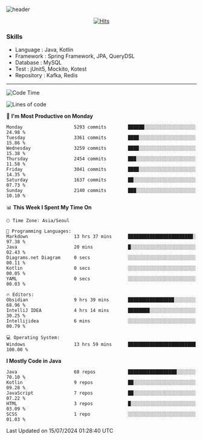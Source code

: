 <!-- Github Profile Readme로 프로필 꾸미기 : https://zzsza.github.io/development/2020/07/10/make-github-profile-readme/ -->

<!-- github theme -->
  <!-- 
    ![header](https://capsule-render.vercel.app/api?type=slice&color=e0f0e3&height=150&section=header&text=beasy&fontSize=45)
  -->
  ![header](https://capsule-render.vercel.app/api?type=soft&color=e0f0e3&height=150&section=header&text=Choi-YongSeok&fontSize=55&animation=twinkling)


<!-- hits count : https://hits.seeyoufarm.com/ -->
<div align=center>
    
  [![Hits](https://hits.seeyoufarm.com/api/count/incr/badge.svg?url=https%3A%2F%2Fgithub.com%2Fchoi-ys&count_bg=%2379C83D&title_bg=%23555555&icon=&icon_color=%23E7E7E7&title=hits&edge_flat=false)](https://hits.seeyoufarm.com)

</div>


<!-- Committed Top Lang -->
<div align=center>
</div>


### Skills
 - Language : Java, Kotlin
 - Framework : Spring Framework, JPA, QueryDSL
 - Database : MySQL
 - Test : jUnit5, Mockito, Kotest
 - Repository : Kafka, Redis

---

<!--START_SECTION:waka-->
![Code Time](http://img.shields.io/badge/Code%20Time-4%2C228%20hrs%2059%20mins-blue)

![Lines of code](https://img.shields.io/badge/From%20Hello%20World%20I%27ve%20Written-14.9%20million%20lines%20of%20code-blue)

📅 **I'm Most Productive on Monday** 

```text
Monday                   5293 commits        ██████░░░░░░░░░░░░░░░░░░░   24.98 % 
Tuesday                  3361 commits        ████░░░░░░░░░░░░░░░░░░░░░   15.86 % 
Wednesday                3259 commits        ████░░░░░░░░░░░░░░░░░░░░░   15.38 % 
Thursday                 2454 commits        ███░░░░░░░░░░░░░░░░░░░░░░   11.58 % 
Friday                   3041 commits        ████░░░░░░░░░░░░░░░░░░░░░   14.35 % 
Saturday                 1637 commits        ██░░░░░░░░░░░░░░░░░░░░░░░   07.73 % 
Sunday                   2140 commits        ███░░░░░░░░░░░░░░░░░░░░░░   10.10 % 
```


📊 **This Week I Spent My Time On** 

```text
🕑︎ Time Zone: Asia/Seoul

💬 Programming Languages: 
Markdown                 13 hrs 37 mins      ████████████████████████░   97.38 % 
Java                     20 mins             █░░░░░░░░░░░░░░░░░░░░░░░░   02.43 % 
Diagrams.net Diagram     0 secs              ░░░░░░░░░░░░░░░░░░░░░░░░░   00.11 % 
Kotlin                   0 secs              ░░░░░░░░░░░░░░░░░░░░░░░░░   00.05 % 
YAML                     0 secs              ░░░░░░░░░░░░░░░░░░░░░░░░░   00.03 % 

🔥 Editors: 
Obsidian                 9 hrs 39 mins       █████████████████░░░░░░░░   68.96 % 
IntelliJ IDEA            4 hrs 14 mins       ████████░░░░░░░░░░░░░░░░░   30.25 % 
Intellijidea             6 mins              ░░░░░░░░░░░░░░░░░░░░░░░░░   00.79 % 

💻 Operating System: 
Windows                  13 hrs 59 mins      █████████████████████████   100.00 % 
```

**I Mostly Code in Java** 

```text
Java                     68 repos            ██████████████████░░░░░░░   70.10 % 
Kotlin                   9 repos             ██░░░░░░░░░░░░░░░░░░░░░░░   09.28 % 
JavaScript               7 repos             ██░░░░░░░░░░░░░░░░░░░░░░░   07.22 % 
HTML                     3 repos             █░░░░░░░░░░░░░░░░░░░░░░░░   03.09 % 
SCSS                     1 repo              ░░░░░░░░░░░░░░░░░░░░░░░░░   01.03 % 
```




 Last Updated on 15/07/2024 01:28:40 UTC
<!--END_SECTION:waka-->

<!-- 
![footer](https://capsule-render.vercel.app/api?section=footer&type=slice&color=e0f0e3)
-->

